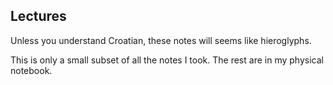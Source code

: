 ## Lectures

Unless you understand Croatian, these notes will seems like hieroglyphs.

This is only a small subset of all the notes I took. The rest are in my physical notebook.
